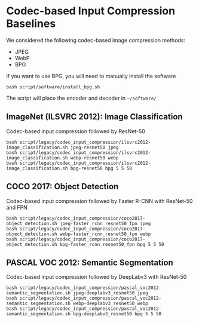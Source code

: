 # Codec-based Input Compression Baselines

We considered the following codec-based image compression methods:
- JPEG
- WebP
- BPG

If you want to use BPG, you will need to manually install the software 
```shell
bash script/software/install_bpg.sh
```

The script will place the encoder and decoder in `~/software/`

## ImageNet (ILSVRC 2012): Image Classification
Codec-based input compression followed by ResNet-50

```shell
bash script/legacy/codec_input_compression/ilsvrc2012-image_classification.sh jpeg-resnet50 jpeg
bash script/legacy/codec_input_compression/ilsvrc2012-image_classification.sh webp-resnet50 webp
bash script/legacy/codec_input_compression/ilsvrc2012-image_classification.sh bpg-resnet50 bpg 5 5 50
```

## COCO 2017: Object Detection
Codec-based input compression followed by Faster R-CNN with ResNet-50 and FPN

```shell
bash script/legacy/codec_input_compression/coco2017-object_detection.sh jpeg-faster_rcnn_resnet50_fpn jpeg
bash script/legacy/codec_input_compression/coco2017-object_detection.sh webp-faster_rcnn_resnet50_fpn webp
bash script/legacy/codec_input_compression/coco2017-object_detection.sh bpg-faster_rcnn_resnet50_fpn bpg 5 5 50
```

## PASCAL VOC 2012: Semantic Segmentation
Codec-based input compression followed by DeepLabv3 with ResNet-50

```shell
bash script/legacy/codec_input_compression/pascal_voc2012-semantic_segmentation.sh jpeg-deeplabv3_resnet50 jpeg
bash script/legacy/codec_input_compression/pascal_voc2012-semantic_segmentation.sh webp-deeplabv3_resnet50 webp
bash script/legacy/codec_input_compression/pascal_voc2012-semantic_segmentation.sh bpg-deeplabv3_resnet50 bpg 5 5 50
```
